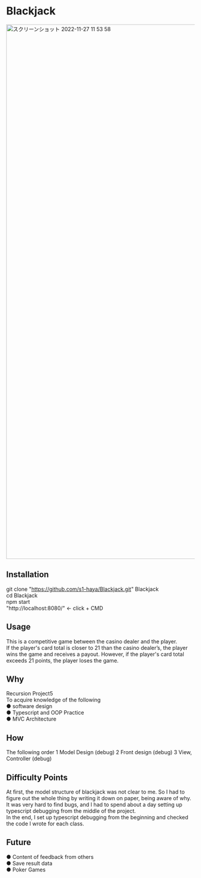 # Blackjack
<img width="1429" alt="スクリーンショット 2022-11-27 11 53 58" src="https://user-images.githubusercontent.com/103574382/204117167-8e88f4a7-eb65-4ef6-99b9-628c40b485c5.png">

## Installation
git clone "https://github.com/s1-haya/Blackjack.git" Blackjack<br>
cd Blackjack<br>
npm start<br>
"http://localhost:8080/" <- click + CMD<br>

## Usage
This is a competitive game between the casino dealer and the player.<br>
If the player's card total is closer to 21 than the casino dealer’s, the player wins the game and receives a payout. However, if the player's card total exceeds 21 points, the player loses the game.<br>

## Why
Recursion Project5<br>
To acquire knowledge of the following<br>
● software design<br>
● Typescript and OOP Practice<br>
● MVC Architecture<br>

## How
The following order
1 Model Design
(debug)
2 Front design
(debug)
3 View, Controller
(debug)

## Difficulty Points
At first, the model structure of blackjack was not clear to me. So I had to figure out the whole thing by writing it down on paper, being aware of why.<br>
It was very hard to find bugs, and I had to spend about a day setting up typescript debugging from the middle of the project.<br>
In the end, I set up typescript debugging from the beginning and checked the code I wrote for each class.<br>

## Future
● Content of feedback from others<br>
● Save result data<br>
● Poker Games<br>


